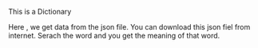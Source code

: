 This is a Dictionary

Here , we get data from the json file.
You can download this json fiel from internet.
Serach the word and you get the meaning of that word.
